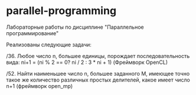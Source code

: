 # parallel-programming
Лабораторные работы по дисциплине "Параллельное программирование" 

Реализованы следующие задачи:

/36. Любое число n, большее единицы, порождает последовательность вида:
ni+1 = (ni % 2 == 0? ni / 2 : 3 * ni + 1) (Фреймворк OpenCL)

/52. Найти наименьшее число n, большее заданного M, имеющее точно 
такое же количество различных простых делителей, какое имеет число n+1 (фреймворк open_mp)

